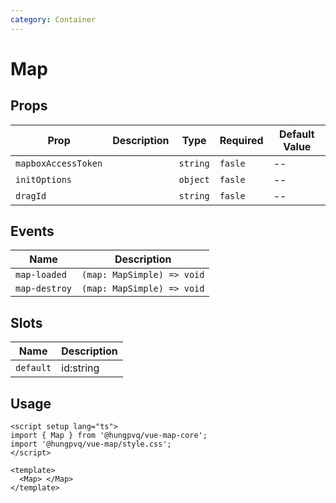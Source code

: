```yaml
---
category: Container
---
```


# Map

<FunctionInfo fn="Map" />

## Props

| Prop                | Description | Type     | Required | Default Value |
| ------------------- | ----------- | -------- | -------- | ------------- |
| `mapboxAccessToken` |             | `string` | `fasle`  | --            |
| `initOptions`       |             | `object` | `fasle`  | --            |
| `dragId`            |             | `string` | `fasle`  | --            |

## Events

| Name          | Description                |
| ------------- | -------------------------- |
| `map-loaded`  | `(map: MapSimple) => void` |
| `map-destroy` | `(map: MapSimple) => void` |

## Slots

| Name      | Description |
| --------- | ----------- |
| `default` | id:string   |

## Usage

```vue
<script setup lang="ts">
import { Map } from '@hungpvq/vue-map-core';
import '@hungpvq/vue-map/style.css';
</script>

<template>
  <Map> </Map>
</template>
```
